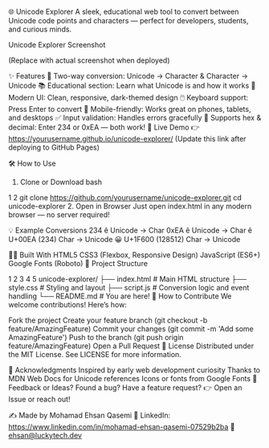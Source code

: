 🌐 Unicode Explorer
A sleek, educational web tool to convert between Unicode code points and characters — perfect for developers, students, and curious minds. 

Unicode Explorer Screenshot

(Replace with actual screenshot when deployed)

✨ Features
🔁 Two-way conversion: Unicode → Character & Character → Unicode
📚 Educational section: Learn what Unicode is and how it works
🎨 Modern UI: Clean, responsive, dark-themed design
🖱️ Keyboard support: Press Enter to convert
📱 Mobile-friendly: Works great on phones, tablets, and desktops
✅ Input validation: Handles errors gracefully
🧪 Supports hex & decimal: Enter 234 or 0xEA — both work!
🚀 Live Demo
👉 https://yourusername.github.io/unicode-explorer/
(Update this link after deploying to GitHub Pages)

🛠️ How to Use
1. Clone or Download
bash


1
2
git clone https://github.com/yourusername/unicode-explorer.git
cd unicode-explorer
2. Open in Browser
Just open index.html in any modern browser — no server required!

💡 Example Conversions
234
ê
Unicode → Char
0xEA
ê
Unicode → Char
ê
U+00EA (234)
Char → Unicode
😀
U+1F600 (128512)
Char → Unicode

🧑‍💻 Built With
HTML5
CSS3 (Flexbox, Responsive Design)
JavaScript (ES6+)
Google Fonts (Roboto)
📄 Project Structure


1
2
3
4
5
unicode-explorer/
├── index.html          # Main HTML structure
├── style.css           # Styling and layout
├── script.js           # Conversion logic and event handling
└── README.md           # You are here!
🤝 How to Contribute
We welcome contributions! Here’s how:

Fork the project
Create your feature branch (git checkout -b feature/AmazingFeature)
Commit your changes (git commit -m 'Add some AmazingFeature')
Push to the branch (git push origin feature/AmazingFeature)
Open a Pull Request
📜 License
Distributed under the MIT License. See LICENSE for more information.

🙌 Acknowledgments
Inspired by early web development curiosity
Thanks to MDN Web Docs for Unicode references
Icons or fonts from Google Fonts
💬 Feedback or Ideas?
Found a bug? Have a feature request?
👉 Open an Issue or reach out!

✍️ Made by
Mohamad Ehsan Qasemi 
🔗 LinkedIn: https://www.linkedin.com/in/mohamad-ehsan-qasemi-07529b2ba
📧 ehsan@luckytech.dev

